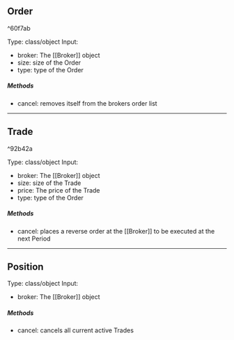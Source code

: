 ## Order

^60f7ab

Type: class/object
Input:
- broker: The [[Broker]] object
- size: size of the Order
- type: type of the Order
##### Methods
- cancel: removes itself from the brokers order list

***
## Trade

^92b42a

Type: class/object
Input:
- broker: The [[Broker]] object
- size: size of the Trade
- price: The price of the Trade
- type: type of the Order
##### Methods
- cancel: places a reverse order at the [[Broker]] to be executed at the next Period

***

## Position

Type: class/object
Input:
- broker: The [[Broker]] object

##### Methods
- cancel: cancels all current active Trades